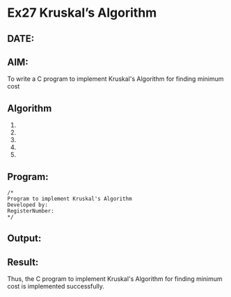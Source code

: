 # Ex27 Kruskal’s Algorithm
## DATE:
## AIM:
To write a C program to implement Kruskal's Algorithm for finding minimum cost

## Algorithm
1. 
2. 
3. 
4.  
5.   

## Program:
```
/*
Program to implement Kruskal's Algorithm
Developed by: 
RegisterNumber:  
*/
```

## Output:



## Result:
Thus, the C program to implement Kruskal's Algorithm for finding minimum cost is implemented successfully.
